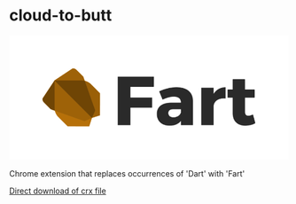 cloud-to-butt
=============

![](logo.png)

Chrome extension that replaces occurrences of 'Dart' with 'Fart'

[Direct download of crx file](https://github.com/panicsteve/cloud-to-butt/blob/master/DartToFart.crx?raw=true)
